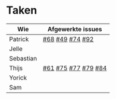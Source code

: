 # Taken

Wie|Afgewerkte issues
--------|--------
Patrick|[#68](https://github.com/waaghals/Tainted-Aberrant-Lion/issues/68) [#49](https://github.com/waaghals/Tainted-Aberrant-Lion/issues/49) [#74](https://github.com/waaghals/Tainted-Aberrant-Lion/issues/74) [#92](https://github.com/waaghals/Tainted-Aberrant-Lion/issues/92)
Jelle|<!--[#69](https://github.com/waaghals/Tainted-Aberrant-Lion/issues/69)-->
Sebastian|<!--[#69](https://github.com/waaghals/Tainted-Aberrant-Lion/issues/69)-->
Thijs|[#61](https://github.com/waaghals/Tainted-Aberrant-Lion/issues/61) [#75](https://github.com/waaghals/Tainted-Aberrant-Lion/issues/75) [#77](https://github.com/waaghals/Tainted-Aberrant-Lion/issues/77) [#79](https://github.com/waaghals/Tainted-Aberrant-Lion/issues/79) [#84](https://github.com/waaghals/Tainted-Aberrant-Lion/issues/84)
Yorick|
Sam|<!--[#93](https://github.com/waaghals/Tainted-Aberrant-Lion/issues/93)-->
